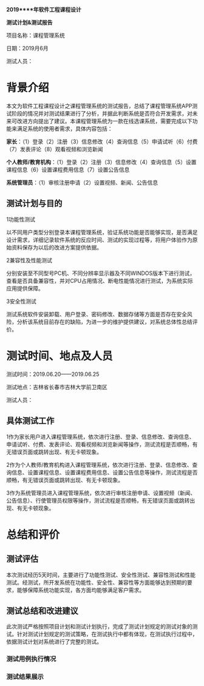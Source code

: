  

 

 

 

**2019****年软件工程课程设计**

 

**测试计划&测试报告** 

 

 

 

 

 

 

 

 

 

 

 

 

项目名称：课程管理系统

日期：2019月6月

测试人员： 

 

 

 

 

 

# 背景介绍

本文为软件工程课程设计之课程管理系统的测试报告，总结了课程管理系统APP测试阶段的情况并对测试结果进行了分析，并据此判断系统是否符合开发需求，对未来可改进方向提出了建议。本课程管理系统为一款在线选课系统，需要完成以下功能来满足系统的使用者需求，具体内容包括：

**家长**：（1）登录（2）注册（3）信息修改（4）查询信息（5）申请试听（6）付费（7）发表评论（8）观看视频和浏览新闻

**个人教师/教育机构**：（1）登录（2）注册（3）信息修改（4）查询信息（5）设置课程信息（6）设置课程费用信息（7）设置公告信息

**系统管理员**：（1）审核注册申请（2）设置视频、新闻、公告信息

## 测试计划与目的

1功能性测试

以不同用户类型分别登录本课程管理系统，验证系统功能是否能够实现，是否满足设计需求，详细记录软件系统的反应时间、测试的实现过程等，将用户体验作为原始资料保存为以后的改进方案提供依据。

2兼容性及性能测试

分别安装至不同型号PC机、不同分辨率显示器及不同WINDOS版本下进行测试，查看是否具备兼容性，并对CPU占用情况、断电性能情况进行测试，为系统实际应用提供保障。

3安全性测试

测试系统软件安装卸载、用户登录、密码修改、数据存储等方面是否存在安全风险，分析该系统目前存在的缺陷，为进一步的维护提供建议，对系统总体性总结评价。

# 测试时间、地点及人员

测试时间：2019.06.20——2019.06.25

测试地点：吉林省长春市吉林大学前卫南区

测试人员： 

## 具体测试工作

1作为家长用户进入课程管理系统，依次进行注册、登录、信息修改、查询信息、申请试听、付费、发表评论、观看视频和浏览新闻等操作，测试流程是否顺畅，有无错误页面或跳转出现、有无卡顿现象。

2作为个人教师/教育机构进入课程管理系统，依次进行注册、登录、信息修改、查询信息、设置课程信息、设置课程费用信息、设置公告信息等操作，测试流程是否顺畅，有无错误页面或跳转出现、有无卡顿现象。

3作为系统管理员进入课程管理系统，依次进行审核注册申请、设置视频（新闻、公告信息）、行使管理员权限等操作，测试流程是否顺畅，有无错误页面或跳转出现、有无卡顿现象。

# 总结和评价

## 测试评估

本次测试经历5天时间，主要进行了功能性测试、安全性测试、兼容性测试和性能测试。经测试，所开发系统在功能性、安全性、兼容性等方面能够达到预期的要求，能够保障系统功能实现，各方面均能够满足客户需求。

## 测试总结和改进建议

此次测试严格按照项目计划和测试计划执行，完成了测试计划规定的测试对象的测试。针对测试计划规定的测试策略，在测试执行中都有体现，在测试执行过程中，依据测试计划对系统进行了完整的测试。

### 测试用例执行情况

 

 

 

### 测试结果展示

 